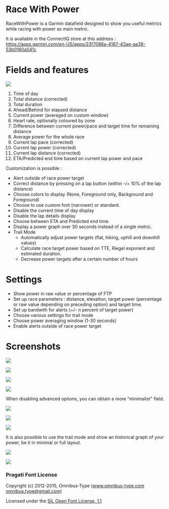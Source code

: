 # Race With Power

RaceWithPower is a Garmin datafield designed to show you useful metrics while racing with power as main metric.

It is available in the ConnectIQ store at this address : https://apps.garmin.com/en-US/apps/23f7088a-4187-43ae-aa38-53b0160a541c

# Fields and features

![](/doc/img/RACE.png)

1. Time of day
2. Total distance (corrected)
3. Total duration
4. Ahead/Behind for elapsed distance
5. Current power (averaged on custom window)
6. Heart rate, optionally coloured by zone
7. Difference between current power/pace and target time for remaining distance
8. Average power for the whole race
9. Current lap pace (corrected)
10. Current lap power (corrected)
11. Current lap distance (corrected)
12. ETA/Predicted end time based on current lap power and pace

Customization is possible :
* Alert outside of race power target
* Correct distance by pressing on a lap button (within -/+ 10% of the lap distance)
* Choose colors to display (None, Foreground only, Background and Foreground)
* Choose to use custom font (narrower) or standard.
* Disable the current time of day display
* Disable the lap details display
* Choose between ETA and Predicted end time.
* Display a power graph over 30 seconds instead of a single metric.
* Trail Mode
  * Automatically adjust power targets (flat, hiking, uphill and downhill values)
  * Calculate race target power based on TTE, Riegel exponent and estimated duration.
  * Decrease power targets after a certain number of hours
# Settings

* Show power in raw value or percentage of FTP
* Set up race parameters : distance, elevation, target power (percentage or raw value depending on preceding option) and target time.
* Set up bandwith for alerts (+/- n percent of target power)
* Choose various settings for trail mode
* Choose power averaging window (1-30 seconds)
* Enable alerts outside of race power target

# Screenshots

![](doc/img/Enduro.png)

![](doc/img/Fenix6Pro.png)

![](doc/img/FR945.png)

![](doc/img/Fenix5s.png)

When disabling advanced options, you can obtain a more "minimalist" field.

![](doc/img/SIMPLE2.png)

![](doc/img/FR935_s.png)

![](doc/img/FR945_s.png)

It is also possible to use the trail mode and show an historical graph of your power, be it in minimal or full layout.

![](doc/img/Fenix5xplus.png)

![](doc/img/Fenix6ProGraph.png)

### Pragati Font License

Copyright (c) 2012-2015, Omnibus-Type (www.omnibus-type.com omnibus.type@gmail.com)

Licensed under the [SIL Open Font License, 1.1](https://scripts.sil.org/cms/scripts/page.php?site_id=nrsi&id=OFL)